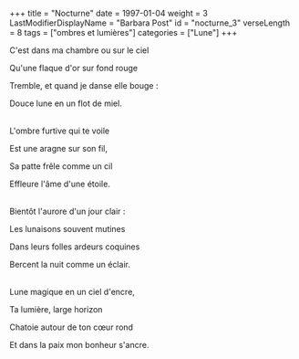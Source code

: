 +++
title = "Nocturne"
date = 1997-01-04
weight = 3
LastModifierDisplayName = "Barbara Post"
id = "nocturne_3"
verseLength = 8
tags = ["ombres et lumières"]
categories = ["Lune"]
+++

C'est dans ma chambre ou sur le ciel

Qu'une flaque d'or sur fond rouge

Tremble, et quand je danse elle bouge :

Douce lune en un flot de miel.

 \
L'ombre furtive qui te voile

Est une aragne sur son fil,

Sa patte frêle comme un cil

Effleure l'âme d'une étoile.

 \
Bientôt l'aurore d'un jour clair :

Les lunaisons souvent mutines

Dans leurs folles ardeurs coquines

Bercent la nuit comme un éclair.

 \
Lune magique en un ciel d'encre,

Ta lumière, large horizon

Chatoie autour de ton cœur rond

Et dans la paix mon bonheur s'ancre.
